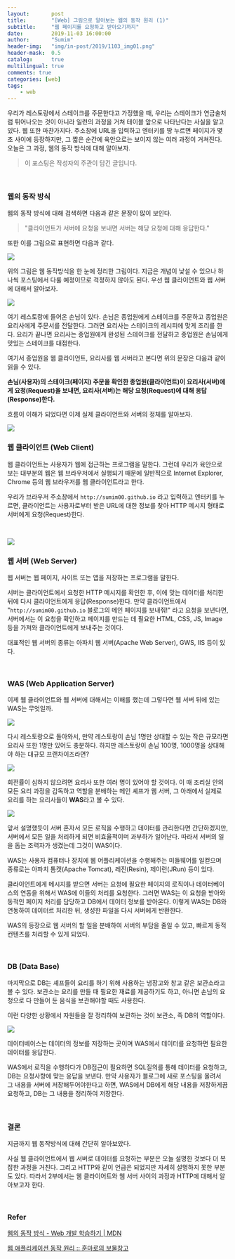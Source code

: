 ```yaml
---
layout:       post
title:        "[Web] 그림으로 알아보는 웹의 동작 원리 (1)"
subtitle:     "웹 페이지를 요청하고 받아오기까지"
date:         2019-11-03 16:00:00
author:       "Sumim"
header-img:   "img/in-post/2019/1103_img01.png"
header-mask:  0.5
catalog:      true
multilingual: true
comments: true
categories: [web]
tags:
    - web
---
```




우리가 레스토랑에서 스테이크를 주문한다고 가정했을 때, 우리는 스테이크가 연금술처럼 튀어나오는 것이 아니라 일련의  과정을 거쳐 테이블 앞으로 나타난다는 사실을 알고 있다. 웹 또한 마찬가지다. 주소창에 URL을 입력하고 엔터키를 땅 누르면 페이지가 몇 초 사이에 등장하지만, 그 짧은 순간에 육안으로는 보이지 않는 여러 과정이 거쳐진다. 오늘은 그 과정, 웹의 동작 방식에 대해 알아보자.

> 이 포스팅은 작성자의 주관이 담긴 글입니다.



<br/>

### 웹의 동작 방식

웹의 동작 방식에 대해 검색하면 다음과 같은 문장이 많이 보인다.



> "클라이언트가 서버에 요청을 보내면 서버는 해당 요청에 대해 응답한다."



또한 이를 그림으로 표현하면 다음과 같다.

![](https://sumim00.github.io/img/in-post/2019/1103_img01.png)

위의 그림은 웹 동작방식을 한 눈에 정리한 그림이다. 지금은 개념이 낯설 수 있으나 하나씩 포스팅에서 다룰 예정이므로 걱정하지 않아도 된다. 우선 웹 클라이언트와 웹 서버에 대해서 알아보자.

![](https://sumim00.github.io/img/in-post/2019/1103_img02.jpg)

여기 레스토랑에 들어온 손님이 있다. 손님은 종업원에게 스테이크를 주문하고 종업원은 요리사에게 주문서를 전달한다. 그러면 요리사는 스테이크의 레시피에 맞게 조리를 한다. 요리가 끝나면 요리사는 종업원에게 완성된 스테이크를 전달하고 종업원은 손님에게 맛있는 스테이크를 대접한다. 

여기서 종업원을 웹 클라이언트, 요리사를 웹 서버라고 본다면 위의 문장은 다음과 같이 읽을 수 있다.

**손님(사용자)의 스테이크(페이지) 주문을 확인한 종업원(클라이언트)이 요리사(서버)에게 요청(Request)을 보내면, 요리사(서버)는 해당 요청(Request)에 대해 응답(Response)한다.**

흐름이 이해가 되었다면 이제 실제 클라이언트와 서버의 정체를 알아보자.

![](https://sumim00.github.io/img/in-post/2019/1103_img03.png)

### 웹 클라이언트 (Web Client)

웹 클라이언트는 사용자가 웹에 접근하는 프로그램을 말한다. 그런데 우리가 육안으로 보는 대부분의 웹은 웹 브라우저에서 실행되기 때문에 일반적으로 Internet Explorer, Chrome 등의 웹 브라우저를 웹 클라이언트라고 한다.

우리가 브라우저 주소창에서 `http://sumim00.github.io` 라고 입력하고 엔터키를 누르면, 클라이언트는 사용자로부터 받은 URL에 대한 정보를 찾아 HTTP 메시지 형태로 서버에게 요청(Request)한다. 

<br/>

![](https://sumim00.github.io/img/in-post/2019/1103_img04.png)

### 웹 서버 (Web Server)

웹 서버는 웹 페이지, 사이트 또는 앱을 저장하는 프로그램을 말한다.

서버는 클라이언트에서 요청한 HTTP 메시지를 확인한 후, 이에 맞는 데이터를 처리한 뒤에 다시 클라이언트에게 응답(Response)한다. 만약 클라이언트에서 "`http://sumim00.github.io` 블로그의 메인 페이지를 보내줘!" 라고 요청을 보낸다면, 서버에서는 이 요청을 확인하고 페이지를 만드는 데 필요한 HTML, CSS, JS, Image 등을 가져와 클라이언트에게 보내주는 것이다.

대표적인 웹 서버의 종류는 아파치 웹 서버(Apache Web Server), GWS, IIS 등이 있다.

<br/>

### WAS (Web Application Server)

이제 웹 클라이언트와 웹 서버에 대해서는 이해를 했는데 그렇다면 웹 서버 뒤에 있는 WAS는 무엇일까.

![](https://sumim00.github.io/img/in-post/2019/1103_img06.jpg)

다시 레스토랑으로 돌아와서, 만약 레스토랑이 손님 1명만 상대할 수 있는 작은 규모라면 요리사 또한 1명만 있어도 충분하다. 하지만 레스토랑이 손님 100명, 1000명을 상대해야 하는 대규모 프랜차이즈라면?

![](https://sumim00.github.io/img/in-post/2019/1103_img07.jpg)

회전률이 심하지 않으려면 요리사 또한 여러 명이 있어야 할 것이다. 이 때 조리실 안의 모든 요리 과정을 감독하고 역할을 분배하는 메인 셰프가 웹 서버, 그 아래에서 실제로 요리를 하는 요리사들이 **WAS**라고 볼 수 있다.

![](https://sumim00.github.io/img/in-post/2019/1103_img05.png)

앞서 설명했듯이 서버 혼자서 모든 로직을 수행하고 데이터를 관리한다면 간단하겠지만, 서버에서 모든 일을 처리하게 되면 비효율적이며 과부하가 일어난다. 따라서 서버의 일을 돕는 조력자가 생겼는데 그것이 WAS이다. 

WAS는 사용자 컴퓨터나 장치에 웹 어플리케이션을 수행해주는 미들웨어를 일컫으며 종류로는 아파치 톰캣(Apache Tomcat), 레진(Resin), 제이런(JRun) 등이 있다.

클라이언트에게 메시지를 받으면 서버는 요청에 필요한 페이지의 로직이나 데이터베이스의 연동을 위해서 WAS에 이들의 처리를 요청한다. 그러면 WAS는 이 요청을 받아와 동적인 페이지 처리를 담당하고 DB에서 데이터 정보를 받아온다. 이렇게 WAS는 DB와 연동하여 데이터르 처리한 뒤, 생성한 파일을 다시 서버에게 반환한다.

WAS의 등장으로 웹 서버의 할 일을 분배하여 서버의 부담을 줄일 수 있고, 빠르게 동적 컨텐츠를 처리할 수 있게 되었다.

<br/>

### DB (Data Base)

마지막으로 DB는 셰프들이 요리를 하기 위해 사용하는 냉장고와 창고 같은 보관소라고 볼 수 있다. 보관소는 요리를 만들 때 필요한 재료를 제공하기도 하고, 아니면 손님의 요청으로 다 만들어 둔 음식을 보관해야할 때도 사용한다. 

이런 다양한 상황에서 자원들을 잘 정리하여 보관하는 것이 보관소, 즉 DB의 역할이다.

![](https://sumim00.github.io/img/in-post/2019/1103_img08.png)

데이터베이스는 데이터의 정보를 저장하는 곳이며 WAS에서 데이터를 요청하면 필요한 데이터를 응답한다.

WAS에서 로직을 수행하다가 DB접근이 필요하면 SQL질의를 통해 데이터를 요청하고, DB는 요청사항에 맞는 응답을 보낸다. 만약 사용자가 블로그에 새로 포스팅을 올려서 그 내용을 서버에 저장해두어야한다고 하면, WAS에서 DB에게 해당 내용을 저장하게끔 요청하고, DB는 그 내용을 정리하여 저장한다.

<br/>

### 결론

지금까지 웹 동작방식에 대해 간단히 알아보았다.

사실 웹 클라이언트에서 웹 서버로 데이터를 요청하는 부분은 오늘 설명한 것보다 더 복잡한 과정을 거친다. 그리고 HTTP와 같이 언급은 되었지만 자세히 설명하지 못한 부분도 있다. 따라서 2부에서는 웹 클라이어트와 웹 서버 사이의 과정과 HTTP에 대해서 알아보고자 한다.

<br/>

### Refer

[웹의 동작 방식 - Web 개발 학습하기 | MDN](https://developer.mozilla.org/ko/docs/Learn/Getting_started_with_the_web/%EC%9B%B9%EC%9D%98_%EB%8F%99%EC%9E%91_%EB%B0%A9%EC%8B%9D)

[웹 애플리케이션 동작 원리 :: 훈마로의 보물창고](<https://hoonmaro.tistory.com/26>)

